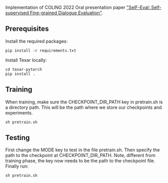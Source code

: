 Implementation of COLING 2022 Oral presentation paper ["SelF-Eval: Self-supervised Fine-grained Dialogue Evaluation"](https://arxiv.org/abs/2208.08094).

## Prerequisites

Install the required packages:
```
pip install -r requirements.txt
```

Install Texar locally:
```
cd texar-pytorch
pip install .
```

## Training

When training, make sure the CHECKPOINT_DIR_PATH key in pretrain.sh is a directory path. This will be the path where we store our checkpoints and experiments.

```
sh pretrain.sh
```

## Testing

First change the MODE key to test in the file pretrain.sh. Then specify the path to the checkpoint at CHECKPOINT_DIR_PATH. Note, different from training phase, the key now needs to be the path to the checkpoint file. Finally run:

```
sh pretrain.sh
```

